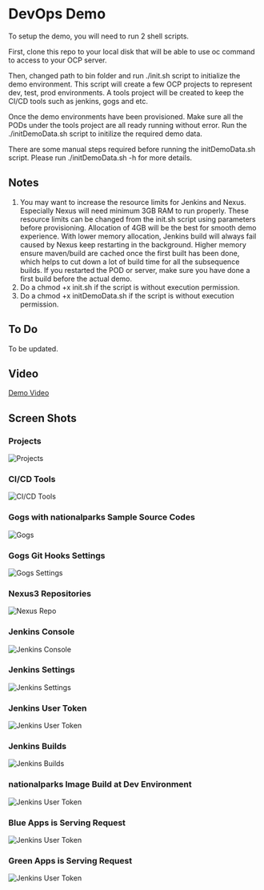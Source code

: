# DevOps Demo

To setup the demo, you will need to run 2 shell scripts.

First, clone this repo to your local disk that will be able to use oc command to access to your OCP server.

Then, changed path to bin folder and run ./init.sh script to initialize the demo environment. This script will create a few OCP projects to represent
dev, test, prod environments. A tools project will be created to keep the CI/CD tools such as jenkins, gogs and etc.

Once the demo environments have been provisioned. Make sure all the PODs under the tools project are all ready running without error. 
Run the ./initDemoData.sh script to initilize the required demo data.

There are some manual steps required before running the initDemoData.sh script. Please run ./initDemoData.sh -h for more details.

## Notes
1. You may want to increase the resource limits for Jenkins and Nexus. Especially Nexus will need minimum 3GB RAM to run
properly. These resource limits can be changed from the init.sh script using parameters before provisioning. 
Allocation of 4GB will be the best for smooth demo experience. With lower memory allocation, Jenkins build will always fail caused by 
Nexus keep restarting in the background. Higher memory ensure maven/build are cached once the first built has been done, which helps to cut down
a lot of build time for all the subsequence builds. If you restarted the POD or server, make sure you have done a first build before the actual
demo.
2. Do a chmod +x init.sh if the script is without execution permission.
3. Do a chmod +x initDemoData.sh if the script is without execution permission.


## To Do
To be updated.

## Video
[Demo Video](https://www.dropbox.com/s/9khaa4mj6r6dvlf/OCP%20CICD%20Demo.mp4?dl=0)

## Screen Shots
### Projects
![Projects](https://github.com/chengkuangan/devops/blob/master/docs/images/projects.png?raw=true)
### CI/CD Tools
![CI/CD Tools](https://github.com/chengkuangan/devops/blob/master/docs/images/cicdtools.png?raw=true)
### Gogs with nationalparks Sample Source Codes
![Gogs](https://github.com/chengkuangan/devops/blob/master/docs/images/gogs-nationalparks.png?raw=true)
### Gogs Git Hooks Settings
![Gogs Settings](https://github.com/chengkuangan/devops/blob/master/docs/images/gogs-nationalparks-settings.png?raw=true)
### Nexus3 Repositories
![Nexus Repo](https://github.com/chengkuangan/devops/blob/master/docs/images/nexus3-repo.png?raw=true)
### Jenkins Console
![Jenkins Console](https://github.com/chengkuangan/devops/blob/master/docs/images/jenkins-console.png?raw=true)
### Jenkins Settings
![Jenkins Settings](https://github.com/chengkuangan/devops/blob/master/docs/images/jenkins-settings.png?raw=true)
### Jenkins User Token
![Jenkins User Token](https://github.com/chengkuangan/devops/blob/master/docs/images/jenkins-user-token.png?raw=true)
### Jenkins Builds
![Jenkins Builds](https://github.com/chengkuangan/devops/blob/master/docs/images/jenkins-build.png?raw=true)
### nationalparks Image Build at Dev Environment
![Jenkins User Token](https://github.com/chengkuangan/devops/blob/master/docs/images/imagebuild-dev.png?raw=true)
### Blue Apps is Serving Request
![Jenkins User Token](https://github.com/chengkuangan/devops/blob/master/docs/images/green-apps.png?raw=true)
### Green Apps is Serving Request
![Jenkins User Token](https://github.com/chengkuangan/devops/blob/master/docs/images/blue-apps.png?raw=true)